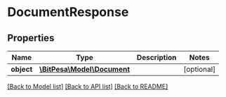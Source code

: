 # DocumentResponse

## Properties
Name | Type | Description | Notes
------------ | ------------- | ------------- | -------------
**object** | [**\BitPesa\Model\Document**](Document.md) |  | [optional] 

[[Back to Model list]](../README.md#documentation-for-models) [[Back to API list]](../README.md#documentation-for-api-endpoints) [[Back to README]](../README.md)


